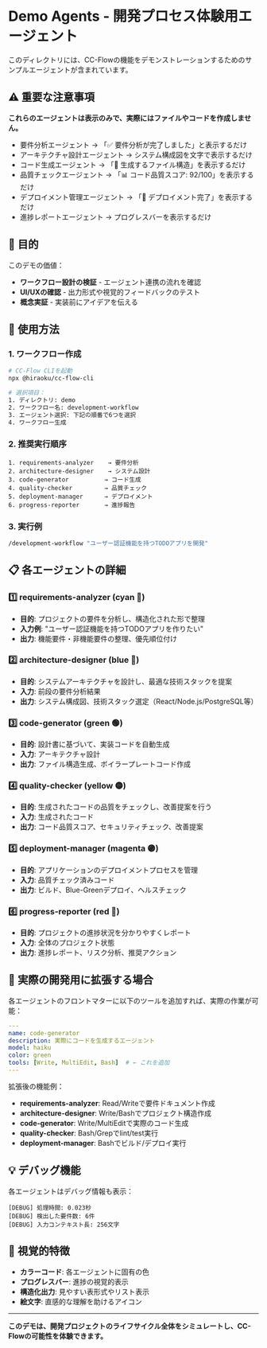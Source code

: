 # Demo Agents - 開発プロセス体験用エージェント

このディレクトリには、CC-Flowの機能をデモンストレーションするためのサンプルエージェントが含まれています。

## ⚠️ 重要な注意事項

**これらのエージェントは表示のみで、実際にはファイルやコードを作成しません。**

- 要件分析エージェント → 「✅ 要件分析が完了しました」と表示するだけ
- アーキテクチャ設計エージェント → システム構成図を文字で表示するだけ
- コード生成エージェント → 「📁 生成するファイル構造」を表示するだけ
- 品質チェックエージェント → 「📊 コード品質スコア: 92/100」を表示するだけ
- デプロイメント管理エージェント → 「🚀 デプロイメント完了」を表示するだけ
- 進捗レポートエージェント → プログレスバーを表示するだけ

## 🎯 目的

このデモの価値：
- **ワークフロー設計の検証** - エージェント連携の流れを確認
- **UI/UXの確認** - 出力形式や視覚的フィードバックのテスト
- **概念実証** - 実装前にアイデアを伝える

## 🚀 使用方法

### 1. ワークフロー作成

```bash
# CC-Flow CLIを起動
npx @hiraoku/cc-flow-cli

# 選択項目：
1. ディレクトリ: demo
2. ワークフロー名: development-workflow
3. エージェント選択: 下記の順番で6つを選択
4. ワークフロー生成
```

### 2. 推奨実行順序

```
1. requirements-analyzer    → 要件分析
2. architecture-designer    → システム設計
3. code-generator          → コード生成
4. quality-checker         → 品質チェック
5. deployment-manager      → デプロイメント
6. progress-reporter       → 進捗報告
```

### 3. 実行例

```bash
/development-workflow "ユーザー認証機能を持つTODOアプリを開発"
```

## 📋 各エージェントの詳細

### 1️⃣ requirements-analyzer (cyan 🔵)
- **目的**: プロジェクトの要件を分析し、構造化された形で整理
- **入力例**: "ユーザー認証機能を持つTODOアプリを作りたい"
- **出力**: 機能要件・非機能要件の整理、優先順位付け

### 2️⃣ architecture-designer (blue 🔷)
- **目的**: システムアーキテクチャを設計し、最適な技術スタックを提案
- **入力**: 前段の要件分析結果
- **出力**: システム構成図、技術スタック選定（React/Node.js/PostgreSQL等）

### 3️⃣ code-generator (green 🟢)
- **目的**: 設計書に基づいて、実装コードを自動生成
- **入力**: アーキテクチャ設計
- **出力**: ファイル構造生成、ボイラープレートコード作成

### 4️⃣ quality-checker (yellow 🟡)
- **目的**: 生成されたコードの品質をチェックし、改善提案を行う
- **入力**: 生成されたコード
- **出力**: コード品質スコア、セキュリティチェック、改善提案

### 5️⃣ deployment-manager (magenta 🟣)
- **目的**: アプリケーションのデプロイメントプロセスを管理
- **入力**: 品質チェック済みコード
- **出力**: ビルド、Blue-Greenデプロイ、ヘルスチェック

### 6️⃣ progress-reporter (red 🔴)
- **目的**: プロジェクトの進捗状況を分かりやすくレポート
- **入力**: 全体のプロジェクト状態
- **出力**: 進捗レポート、リスク分析、推奨アクション

## 🔧 実際の開発用に拡張する場合

各エージェントのフロントマターに以下のツールを追加すれば、実際の作業が可能：

```yaml
---
name: code-generator
description: 実際にコードを生成するエージェント
model: haiku
color: green
tools: [Write, MultiEdit, Bash]  # ← これを追加
---
```

拡張後の機能例：
- **requirements-analyzer**: Read/Writeで要件ドキュメント作成
- **architecture-designer**: Write/Bashでプロジェクト構造作成
- **code-generator**: Write/MultiEditで実際のコード生成
- **quality-checker**: Bash/Grepでlint/test実行
- **deployment-manager**: Bashでビルド/デプロイ実行

## 💡 デバッグ機能

各エージェントはデバッグ情報も表示：
```
[DEBUG] 処理時間: 0.023秒
[DEBUG] 検出した要件数: 6件
[DEBUG] 入力コンテキスト長: 256文字
```

## 🎨 視覚的特徴

- **カラーコード**: 各エージェントに固有の色
- **プログレスバー**: 進捗の視覚的表示
- **構造化出力**: 見やすい表形式やリスト表示
- **絵文字**: 直感的な理解を助けるアイコン

---

**このデモは、開発プロジェクトのライフサイクル全体をシミュレートし、CC-Flowの可能性を体験できます。**
